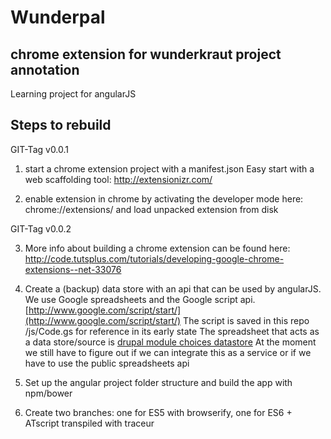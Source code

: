 # Wunderpal

## chrome extension for wunderkraut project annotation

Learning project for angularJS

## Steps to rebuild

GIT-Tag v0.0.1

1. start a chrome extension project with a manifest.json
Easy start with a web scaffolding tool:
http://extensionizr.com/

2. enable extension in chrome by activating the developer mode here:
chrome://extensions/
and load unpacked extension from disk

GIT-Tag v0.0.2

3. More info about building a chrome extension can be found here:
http://code.tutsplus.com/tutorials/developing-google-chrome-extensions--net-33076

4. Create a (backup) data store with an api that can be used by angularJS. We use Google spreadsheets and the Google script api. [http://www.google.com/script/start/](http://www.google.com/script/start/)
The script is saved in this repo /js/Code.gs for reference in its early state
The spreadsheet that acts as a data store/source is
[drupal module choices datastore](https://docs.google.com/a/wunderkraut.com/spreadsheets/d/1ktfyqSrFXYwlYOV4qvesAfZjccfrex_ZIxEqY67HRd0/edit?usp=sharing)
At the moment we still have to figure out if we can integrate this as a service or if we have to use the public spreadsheets api

5. Set up the angular project folder structure and build the app with npm/bower
6. Create two branches: one for ES5 with browserify, one for ES6 + ATscript transpiled with traceur
